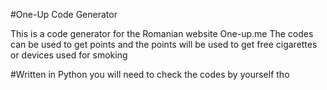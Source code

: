 #One-Up Code Generator

This is a code generator for the Romanian website One-up.me
The codes can be used to get points and the points will be used to get free cigarettes or devices used for smoking


#Written in Python 
you will need to check the codes by yourself tho
